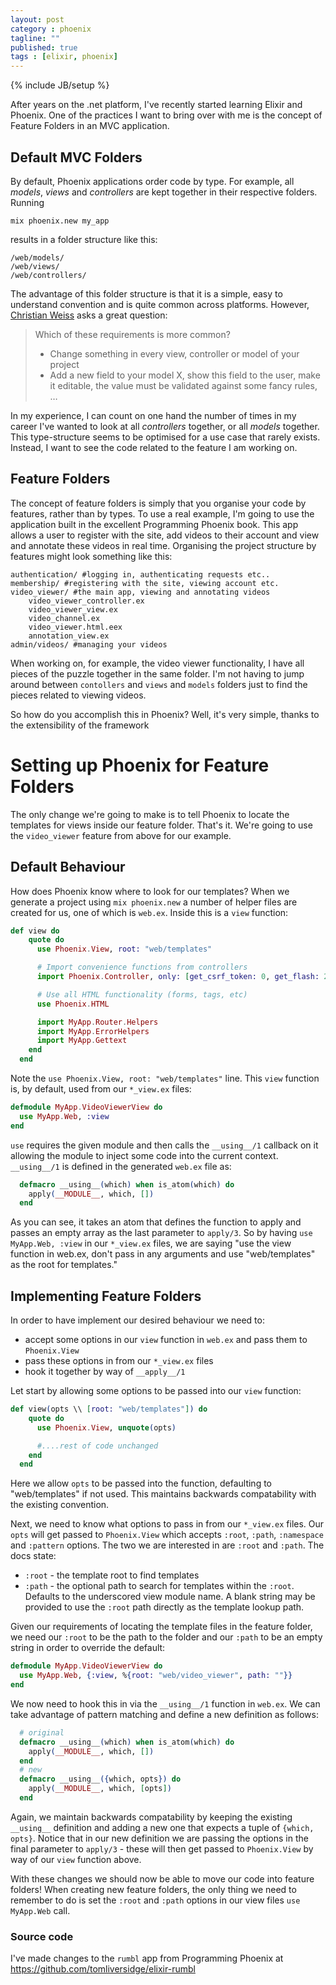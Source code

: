 ```yaml
---
layout: post
category : phoenix
tagline: ""
published: true
tags : [elixir, phoenix]
---
```

{% include JB/setup %}

After years on the .net platform, I've recently started learning Elixir and Phoenix. One of the practices I want to bring over with me 
is the concept of Feature Folders in an MVC application.

## Default MVC Folders 

By default, Phoenix applications order code by type. For example, all _models_, _views_ and _controllers_ are kept together in their respective folders. Running

	mix phoenix.new my_app
	
results in a folder structure like this:

	/web/models/
	/web/views/
	/web/controllers/

The advantage of this folder structure is that it is a simple, easy to understand convention and is quite common across platforms. However,  [Christian Weiss](http://www.chwe.at/2014/04/introducing-the-asp.net-mvc-feature-folders-project-structure) asks a great question:

> Which of these requirements is more common?
> 
> * Change something in every view, controller or model of your project
> * Add a new field to your model X, show this field to the user, make it editable, the value must be validated against some fancy rules, …

In my experience, I can count on one hand the number of times in my career I've wanted to look at all _controllers_ together, or all _models_ together. This type-structure seems to be optimised for a use case that rarely exists. Instead, I want to see the code related to the feature I am working on. 

## Feature Folders

The concept of feature folders is simply that you organise your code by features, rather than by types. To use a real example, I'm going to use the application built in the excellent Programming Phoenix book. This app allows a user to register with the site, add videos to their account and view and annotate these videos in real time. 
Organising the project structure by features might look something like this:

	authentication/ #logging in, authenticating requests etc..
	membership/ #registering with the site, viewing account etc.
	video_viewer/ #the main app, viewing and annotating videos
		video_viewer_controller.ex
		video_viewer_view.ex
		video_channel.ex
		video_viewer.html.eex
		annotation_view.ex
	admin/videos/ #managing your videos

When working on, for example, the video viewer functionality, I have  all pieces of the puzzle together in the same folder. I'm not having to jump around between `contollers` and `views` and `models` folders just to find the pieces related to viewing videos. 

So how do you accomplish this in Phoenix? Well, it's very simple, thanks to the extensibility of the framework

# Setting up Phoenix for Feature Folders

The only change we're going to make is to tell Phoenix to locate the templates for views inside our feature folder. That's it. We're going to use the `video_viewer` feature from above for our example.

## Default Behaviour

How does Phoenix know where to look for our templates? When we generate a project using `mix phoenix.new` a number of helper files are created for us, one of which is `web.ex`. Inside this is a `view` function:

``` elixir
def view do
    quote do
      use Phoenix.View, root: "web/templates"

      # Import convenience functions from controllers
      import Phoenix.Controller, only: [get_csrf_token: 0, get_flash: 2, view_module: 1]

      # Use all HTML functionality (forms, tags, etc)
      use Phoenix.HTML

      import MyApp.Router.Helpers
      import MyApp.ErrorHelpers
      import MyApp.Gettext
    end
  end
```

Note the `use Phoenix.View, root: "web/templates"` line. This `view` function is, by default, used from our `*_view.ex` files:

``` elixir
defmodule MyApp.VideoViewerView do
  use MyApp.Web, :view
end
```
`use` requires the given module and then calls the `__using__/1` callback on it allowing the module to inject some code into the current context. `__using__/1` is defined in the generated `web.ex` file as:

``` elixir
  defmacro __using__(which) when is_atom(which) do
    apply(__MODULE__, which, [])
  end
```
As you can see, it takes an atom that defines the function to apply and passes an empty array as the last parameter to `apply/3`. So by having `use MyApp.Web, :view` in our `*_view.ex` files, we are saying "use the view function in web.ex, don't pass in any arguments and use "web/templates" as the root for templates."

## Implementing Feature Folders 

In order to have implement our desired behaviour we need to:

* accept some options in our `view` function in `web.ex` and pass them to `Phoenix.View`
* pass these options in from our `*_view.ex` files
* hook it together by way of `__apply__/1`

Let start by allowing some options to be passed into our `view` function:

``` elixir
def view(opts \\ [root: "web/templates"]) do
    quote do
      use Phoenix.View, unquote(opts)

      #....rest of code unchanged
    end
  end
```

Here we allow `opts` to be passed into the function, defaulting to "web/templates" if not used. This maintains backwards compatability with the existing convention. 

Next, we need to know what options to pass in from our `*_view.ex` files.  Our `opts` will get passed to `Phoenix.View` which accepts `:root`, `:path`, `:namespace` and `:pattern` options. The two we are interested in are `:root` and `:path`. The docs state:

* `:root` - the template root to find templates
* `:path` - the optional path to search for templates within the `:root`. Defaults to the underscored view module name. A blank string may be provided to use the `:root` path directly as the template lookup path.

Given our requirements of locating the template files in the feature folder, we need our `:root` to be the path to the folder and our `:path` to be an empty string in order to override the default:

``` elixir
defmodule MyApp.VideoViewerView do
  use MyApp.Web, {:view, %{root: "web/video_viewer", path: ""}}
end
```

We now need to hook this in via the `__using__/1` function in `web.ex`. We can take advantage of pattern matching and define a new definition as follows:

``` elixir
  # original
  defmacro __using__(which) when is_atom(which) do
    apply(__MODULE__, which, [])
  end
  # new
  defmacro __using__({which, opts}) do
    apply(__MODULE__, which, [opts])
  end
```
Again, we maintain backwards compatability by keeping the existing `__using__` definition and adding a new one that expects a tuple of `{which, opts}`. Notice that in our new definition we are passing the options in the final parameter to `apply/3` - these will then get passed to `Phoenix.View` by way of our `view` function above. 

With these changes we should now be able to move our code into feature folders! When creating new feature folders, the only thing we need to remember to do is set the `:root` and `:path` options in our view files `use MyApp.Web` call.


### Source code

I've made changes to the `rumbl` app from Programming Phoenix at https://github.com/tomliversidge/elixir-rumbl 